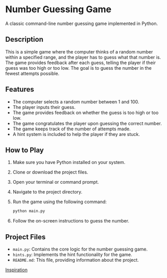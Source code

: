 # Number Guessing Game

A classic command-line number guessing game implemented in Python.

## Description

This is a simple game where the computer thinks of a random number within a specified range, and the player has to guess what that number is. The game provides feedback after each guess, telling the player if their guess was too high or too low. The goal is to guess the number in the fewest attempts possible.

## Features

- The computer selects a random number between 1 and 100.
- The player inputs their guess.
- The game provides feedback on whether the guess is too high or too low.
- The game congratulates the player upon guessing the correct number.
- The game keeps track of the number of attempts made.
- A hint system is included to help the player if they are stuck.

## How to Play

1.  Make sure you have Python installed on your system.
2.  Clone or download the project files.
3.  Open your terminal or command prompt.
4.  Navigate to the project directory.
5.  Run the game using the following command:

    ```bash
    python main.py
    ```

6.  Follow the on-screen instructions to guess the number.

## Project Files

- `main.py`: Contains the core logic for the number guessing game.
- `hints.py`: Implements the hint functionality for the game.
- `README.md`: This file, providing information about the project.

[Inspiration](https://roadmap.sh/projects/number-guessing-game)